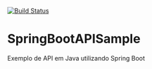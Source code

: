 [![Build Status](https://travis-ci.org/afonsohmm/SpringBootAPISample.svg?branch=master)](https://travis-ci.org/afonsohmm/SpringBootAPISample)

# SpringBootAPISample
Exemplo de API em Java utilizando Spring Boot
